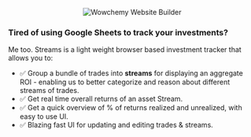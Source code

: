 
<p align="center"><img src="https://res.cloudinary.com/dl4murstw/image/upload/v1634716662/Screenshot_2021-10-20_at_3.57.35_PM_nxsbkx.png" alt="Wowchemy Website Builder"></p>

### Tired of using Google Sheets to track your investments?

Me too. Streams is a light weight browser based investment tracker that allows you to:
- :white_check_mark: Group a bundle of trades into **streams** for displaying an aggregate ROI - enabling us to better categorize and reason about different streams of trades.
- :white_check_mark: Get real time overall returns of an asset Stream.
- :white_check_mark: Get a quick overview of % of returns realized and unrealized, with easy to use UI.
- :white_check_mark: Blazing fast UI for updating and editing trades & streams. 
